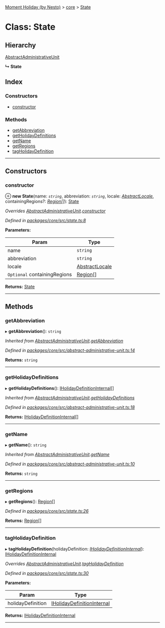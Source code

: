 [Moment Holiday (by Nesto)](../README.md) > [core](../modules/core.md) > [State](../classes/core.state.md)

# Class: State

## Hierarchy

 [AbstractAdministrativeUnit](core.abstractadministrativeunit.md)

**↳ State**

## Index

### Constructors

* [constructor](core.state.md#constructor)

### Methods

* [getAbbreviation](core.state.md#getabbreviation)
* [getHolidayDefinitions](core.state.md#getholidaydefinitions)
* [getName](core.state.md#getname)
* [getRegions](core.state.md#getregions)
* [tagHolidayDefinition](core.state.md#tagholidaydefinition)

---

## Constructors

<a id="constructor"></a>

###  constructor

⊕ **new State**(name: *`string`*, abbreviation: *`string`*, locale: *[AbstractLocale](core.abstractlocale.md)*, containingRegions?: *[Region](core.region.md)[]*): [State](core.state.md)

*Overrides [AbstractAdministrativeUnit](core.abstractadministrativeunit.md).[constructor](core.abstractadministrativeunit.md#constructor)*

*Defined in [packages/core/src/state.ts:8](https://github.com/nesto-software/moment-holiday/blob/72ce1a6/packages/core/src/state.ts#L8)*

**Parameters:**

| Param | Type |
| ------ | ------ |
| name | `string` |
| abbreviation | `string` |
| locale | [AbstractLocale](core.abstractlocale.md) |
| `Optional` containingRegions | [Region](core.region.md)[] |

**Returns:** [State](core.state.md)

___

## Methods

<a id="getabbreviation"></a>

###  getAbbreviation

▸ **getAbbreviation**(): `string`

*Inherited from [AbstractAdministrativeUnit](core.abstractadministrativeunit.md).[getAbbreviation](core.abstractadministrativeunit.md#getabbreviation)*

*Defined in [packages/core/src/abstract-administrative-unit.ts:14](https://github.com/nesto-software/moment-holiday/blob/72ce1a6/packages/core/src/abstract-administrative-unit.ts#L14)*

**Returns:** `string`

___
<a id="getholidaydefinitions"></a>

###  getHolidayDefinitions

▸ **getHolidayDefinitions**(): [IHolidayDefinitionInternal](../interfaces/core.iholidaydefinitioninternal.md)[]

*Inherited from [AbstractAdministrativeUnit](core.abstractadministrativeunit.md).[getHolidayDefinitions](core.abstractadministrativeunit.md#getholidaydefinitions)*

*Defined in [packages/core/src/abstract-administrative-unit.ts:18](https://github.com/nesto-software/moment-holiday/blob/72ce1a6/packages/core/src/abstract-administrative-unit.ts#L18)*

**Returns:** [IHolidayDefinitionInternal](../interfaces/core.iholidaydefinitioninternal.md)[]

___
<a id="getname"></a>

###  getName

▸ **getName**(): `string`

*Inherited from [AbstractAdministrativeUnit](core.abstractadministrativeunit.md).[getName](core.abstractadministrativeunit.md#getname)*

*Defined in [packages/core/src/abstract-administrative-unit.ts:10](https://github.com/nesto-software/moment-holiday/blob/72ce1a6/packages/core/src/abstract-administrative-unit.ts#L10)*

**Returns:** `string`

___
<a id="getregions"></a>

###  getRegions

▸ **getRegions**(): [Region](core.region.md)[]

*Defined in [packages/core/src/state.ts:26](https://github.com/nesto-software/moment-holiday/blob/72ce1a6/packages/core/src/state.ts#L26)*

**Returns:** [Region](core.region.md)[]

___
<a id="tagholidaydefinition"></a>

###  tagHolidayDefinition

▸ **tagHolidayDefinition**(holidayDefinition: *[IHolidayDefinitionInternal](../interfaces/core.iholidaydefinitioninternal.md)*): [IHolidayDefinitionInternal](../interfaces/core.iholidaydefinitioninternal.md)

*Overrides [AbstractAdministrativeUnit](core.abstractadministrativeunit.md).[tagHolidayDefinition](core.abstractadministrativeunit.md#tagholidaydefinition)*

*Defined in [packages/core/src/state.ts:30](https://github.com/nesto-software/moment-holiday/blob/72ce1a6/packages/core/src/state.ts#L30)*

**Parameters:**

| Param | Type |
| ------ | ------ |
| holidayDefinition | [IHolidayDefinitionInternal](../interfaces/core.iholidaydefinitioninternal.md) |

**Returns:** [IHolidayDefinitionInternal](../interfaces/core.iholidaydefinitioninternal.md)

___

